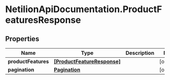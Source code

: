 # NetilionApiDocumentation.ProductFeaturesResponse

## Properties
Name | Type | Description | Notes
------------ | ------------- | ------------- | -------------
**productFeatures** | [**[ProductFeatureResponse]**](ProductFeatureResponse.md) |  | [optional] 
**pagination** | [**Pagination**](Pagination.md) |  | [optional] 
